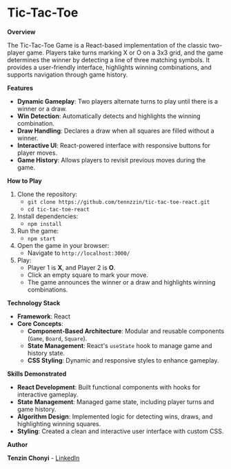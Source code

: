 # Tic-Tac-Toe

**Overview**

The Tic-Tac-Toe Game is a React-based implementation of the classic two-player game. Players take turns marking X or O on a 3x3 grid, and the game determines the winner by detecting a line of three matching symbols. It provides a user-friendly interface, highlights winning combinations, and supports navigation through game history.

**Features**
- **Dynamic Gameplay**: Two players alternate turns to play until there is a winner or a draw.
- **Win Detection**: Automatically detects and highlights the winning combination.
- **Draw Handling**: Declares a draw when all squares are filled without a winner.
- **Interactive UI**: React-powered interface with responsive buttons for player moves.
- **Game History**: Allows players to revisit previous moves during the game.

**How to Play**
1. Clone the repository:
   - `git clone https://github.com/tennzzin/tic-tac-toe-react.git`
   - `cd tic-tac-toe-react`
2. Install dependencies:
   - `npm install`
3. Run the game:
   - `npm start`
4. Open the game in your browser:
   - Navigate to `http://localhost:3000/`
5. Play:
   - Player 1 is **X**, and Player 2 is **O**.
   - Click an empty square to mark your move.
   - The game announces the winner or a draw and highlights winning combinations.

**Technology Stack**
- **Framework**: React
- **Core Concepts**:
  - **Component-Based Architecture**: Modular and reusable components (`Game`, `Board`, `Square`).
  - **State Management**: React's `useState` hook to manage game and history state.
  - **CSS Styling**: Dynamic and responsive styles to enhance gameplay.

**Skills Demonstrated**
- **React Development**: Built functional components with hooks for interactive gameplay.
- **State Management**: Managed game state, including player turns and game history.
- **Algorithm Design**: Implemented logic for detecting wins, draws, and highlighting winning squares.
- **Styling**: Created a clean and interactive user interface with custom CSS.

**Author**

**Tenzin Chonyi** - [LinkedIn](https://www.linkedin.com/in/yourprofile)
